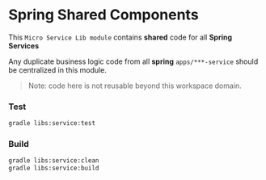 # Spring Shared Components

This `Micro Service Lib module` contains **shared** code for all **Spring Services**

Any duplicate business logic code from all **spring** `apps/***-service` should be centralized in this module.

> Note: code here is not reusable beyond this workspace domain.

### Test

```bash
gradle libs:service:test
```

### Build

```bash
gradle libs:service:clean
gradle libs:service:build
```
